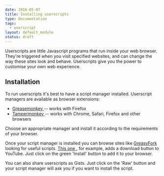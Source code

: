 ```yaml
---
date: 2016-05-07
title: Installing userscripts
type: Documentation
tags:
  - userscript
layout: default_module
status: draft
---
```


Userscripts are little Javascript programs that run inside your web browser. They're triggered when you visit specified websites, and can change the way these sites look and behave. Userscripts give you the power to customise your own web experience.

## Installation

To run userscripts it's best to have a script manager installed. Userscript managers are available as browser extensions:

* [Greasemonkey <i class="fa fa-external-link" aria-hidden="true"></i>](https://addons.mozilla.org/en-US/firefox/addon/greasemonkey/) -- works with Firefox
* [Tampermonkey <i class="fa fa-external-link" aria-hidden="true"></i>](http://tampermonkey.net/) -- works with Chrome, Safari, Firefox and other browsers

Choose an appropriate manager and install it according to the requirements of your browser.

Once your script manager is installed you can browse sites like [GreasyFork <i class="fa fa-external-link" aria-hidden="true"></i>](https://greasyfork.org/en) looking for useful scripts. [This one <i class="fa fa-external-link" aria-hidden="true"></i>](https://greasyfork.org/en/scripts/1317-download-youtube-videos-as-mp4), for example, adds a download button to YouTube. Just click on the green 'Install' button to add it to your browser.

You can also share userscripts as Gists. Just click on the 'Raw' button and your script manager will ask you if you want to install the script.




